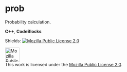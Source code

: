 # prob
Probability calculation. <br>

**C++**, **CodeBlocks**


Shields: [![Mozilla Public License 2.0][mpl-shield]][mpl]

[mpl]: https://opensource.org/licenses/MPL-2.0
[mpl-shield]: https://img.shields.io/badge/License-Mozilla_Public_License_2.0-brightgreen.svg

<a rel="license" href="https://opensource.org/licenses/MPL-2.0"><img alt="Mozilla Public License 2.0" height=47px style="border-width:0" src="https://i0.wp.com/opensource.org/wp-content/uploads/2023/03/cropped-OSI-horizontal-large.png" /></a><br>This work is licensed under the <a rel="license" href="https://opensource.org/licenses/MPL-2.0">Mozilla Public License 2.0</a>.
